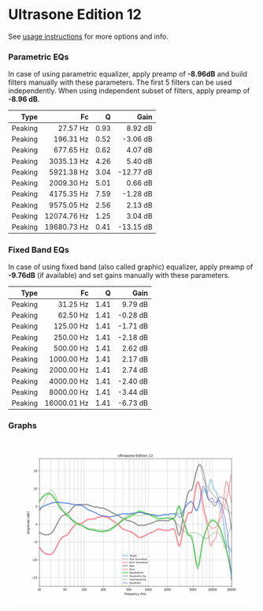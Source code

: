 # Ultrasone Edition 12
See [usage instructions](https://github.com/jaakkopasanen/AutoEq#usage) for more options and info.

### Parametric EQs
In case of using parametric equalizer, apply preamp of **-8.96dB** and build filters manually
with these parameters. The first 5 filters can be used independently.
When using independent subset of filters, apply preamp of **-8.96 dB**.

| Type    | Fc          |    Q | Gain      |
|--------:|------------:|-----:|----------:|
| Peaking | 27.57 Hz    | 0.93 | 8.92 dB   |
| Peaking | 196.31 Hz   | 0.52 | -3.06 dB  |
| Peaking | 677.65 Hz   | 0.62 | 4.07 dB   |
| Peaking | 3035.13 Hz  | 4.26 | 5.40 dB   |
| Peaking | 5921.38 Hz  | 3.04 | -12.77 dB |
| Peaking | 2009.30 Hz  | 5.01 | 0.66 dB   |
| Peaking | 4175.35 Hz  | 7.59 | -1.28 dB  |
| Peaking | 9575.05 Hz  | 2.56 | 2.13 dB   |
| Peaking | 12074.76 Hz | 1.25 | 3.04 dB   |
| Peaking | 19680.73 Hz | 0.41 | -13.15 dB |

### Fixed Band EQs
In case of using fixed band (also called graphic) equalizer, apply preamp of **-9.76dB**
(if available) and set gains manually with these parameters.

| Type    | Fc          |    Q | Gain     |
|--------:|------------:|-----:|---------:|
| Peaking | 31.25 Hz    | 1.41 | 9.79 dB  |
| Peaking | 62.50 Hz    | 1.41 | -0.28 dB |
| Peaking | 125.00 Hz   | 1.41 | -1.71 dB |
| Peaking | 250.00 Hz   | 1.41 | -2.18 dB |
| Peaking | 500.00 Hz   | 1.41 | 2.62 dB  |
| Peaking | 1000.00 Hz  | 1.41 | 2.17 dB  |
| Peaking | 2000.00 Hz  | 1.41 | 2.74 dB  |
| Peaking | 4000.00 Hz  | 1.41 | -2.40 dB |
| Peaking | 8000.00 Hz  | 1.41 | -3.44 dB |
| Peaking | 16000.01 Hz | 1.41 | -6.73 dB |

### Graphs
![](./Ultrasone%20Edition%2012.png)